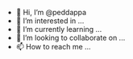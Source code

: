 - 👋 Hi, I’m @peddappa
- 👀 I’m interested in ...
- 🌱 I’m currently learning ...
- 💞️ I’m looking to collaborate on ...
- 📫 How to reach me ...

<!---
peddappa/peddappa is a ✨ special ✨ repository because its `README.md` (this file) appears on your GitHub profile.
You can click the Preview link to take a look at your changes.
--->
